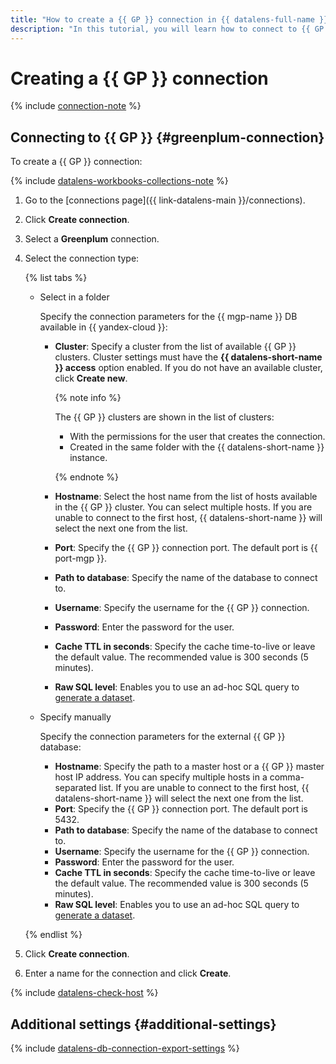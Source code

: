 ```yaml
---
title: "How to create a {{ GP }} connection in {{ datalens-full-name }}"
description: "In this tutorial, you will learn how to connect to {{ GP }} in {{ datalens-full-name }}."
---
```


# Creating a {{ GP }} connection

{% include [connection-note](../../../_includes/datalens/datalens-connection-note.md) %}

## Connecting to {{ GP }} {#greenplum-connection}

To create a {{ GP }} connection:


{% include [datalens-workbooks-collections-note](../../../_includes/datalens/operations/datalens-workbooks-collections-note.md) %}



1. Go to the [connections page]({{ link-datalens-main }}/connections).


1. Click **Create connection**.
1. Select a **Greenplum** connection.


1. Select the connection type:

   {% list tabs %}

   - Select in a folder

      Specify the connection parameters for the {{ mgp-name }} DB available in {{ yandex-cloud }}:

      * **Cluster**: Specify a cluster from the list of available {{ GP }} clusters. Cluster settings must have the **{{ datalens-short-name }} access** option enabled. If you do not have an available cluster, click **Create new**.

         {% note info %}

         The {{ GP }} clusters are shown in the list of clusters:

         * With the permissions for the user that creates the connection.
         * Created in the same folder with the {{ datalens-short-name }} instance.

         {% endnote %}

      * **Hostname**: Select the host name from the list of hosts available in the {{ GP }} cluster. You can select multiple hosts. If you are unable to connect to the first host, {{ datalens-short-name }} will select the next one from the list.
      * **Port**: Specify the {{ GP }} connection port. The default port is {{ port-mgp }}.
      * **Path to database**: Specify the name of the database to connect to.
      * **Username**: Specify the username for the {{ GP }} connection.
      * **Password**: Enter the password for the user.
      * **Cache TTL in seconds**: Specify the cache time-to-live or leave the default value. The recommended value is 300 seconds (5 minutes).
      * **Raw SQL level**: Enables you to use an ad-hoc SQL query to [generate a dataset](../../concepts/dataset/settings.md#sql-request-in-datatset).

   - Specify manually

      Specify the connection parameters for the external {{ GP }} database:

      * **Hostname**: Specify the path to a master host or a {{ GP }} master host IP address. You can specify multiple hosts in a comma-separated list. If you are unable to connect to the first host, {{ datalens-short-name }} will select the next one from the list.
      * **Port**: Specify the {{ GP }} connection port. The default port is 5432.
      * **Path to database**: Specify the name of the database to connect to.
      * **Username**: Specify the username for the {{ GP }} connection.
      * **Password**: Enter the password for the user.
      * **Cache TTL in seconds**: Specify the cache time-to-live or leave the default value. The recommended value is 300 seconds (5 minutes).
      * **Raw SQL level**: Enables you to use an ad-hoc SQL query to [generate a dataset](../../concepts/dataset/settings.md#sql-request-in-datatset).

   {% endlist %}



1. Click **Create connection**.
1. Enter a name for the connection and click **Create**.

{% include [datalens-check-host](../../../_includes/datalens/operations/datalens-check-host.md) %}

## Additional settings {#additional-settings}

{% include [datalens-db-connection-export-settings](../../../_includes/datalens/operations/datalens-db-connection-export-settings.md) %}
